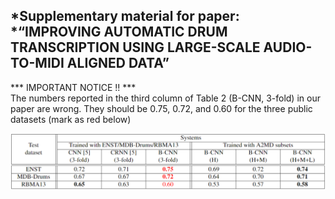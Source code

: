 *Supplementary material for paper:  <br />
*“IMPROVING AUTOMATIC DRUM TRANSCRIPTION USING LARGE-SCALE AUDIO-TO-MIDI ALIGNED DATA”
----------------

***  IMPORTANT NOTICE !!  *** <br />
The numbers reported in the third column of Table 2 (B-CNN, 3-fold) in our paper are wrong. They should be 0.75, 0.72, and 0.60 for the three public datasets (mark as red below)


<img src="https://raw.githubusercontent.com/Sma1033/adt_with_a2md/main/pics/new_table2.png" style="zoom:70%" />




